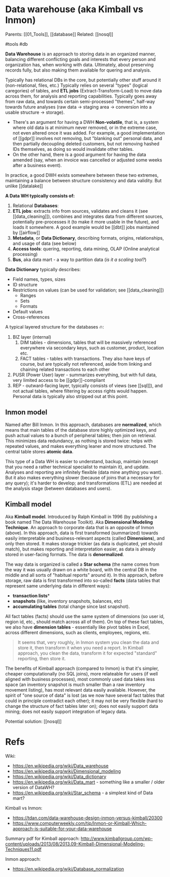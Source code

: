 # Data warehouse (aka Kimball vs Inmon)

Parents: [[01_Tools]], [[database]]
Related: [[nosql]]

#tools #db


**Data Warehouse** is an approach to storing data in an organized manner, balancing different conflicting goals and interests that every person and organization has, when working with data. Ultimately, about preserving records fully, but also making them available for quering and analysis.

Typically has relational DBs in the core, but potentially other stuff around it (non-relational, files, etc.) Typically relies on several "types" (logical caregories) of tables, and **ETL jobs** (Extract-Transform-Load) to move data across them, for analysis and reporting capabilities. Typically goes away from raw data, and towards certain semi-processed "themes", half-way towards future analyses (raw data → staging area → conversion into a usable structure → storage). 

* There's an argument for having a DWH **Non-volatile**, that is, a system where old data is at minimum never removed, or in the extreme case, not even altered once it was added. For example, a good implementation of [[gdpr]] involves not removing, but "blanking out" personal data, and then partially decoupling deleted customers, but not removing hashed IDs themselves, as doing so would invalidate other tables.
* On the other hand, there is a good argument for having the data amended (say, when an invoice was cancelled or adjusted some weeks after a business event).

In practice, a good DWH exists somewhere between these two extremes, maintaining a balance between structure consistency and data validity. But unlike [[datalake]]

**A Data WH typically consists of:**
1. Relational **Databases**:
2. **ETL jobs**: extracts info from sources, validates and cleans it (see [[data_cleaning]]), combines and integrates data from different sources, potentially pre-processes it (to make it more usable in the future), and loads it somewhere. A good example would be [[dbt]] jobs maintained by [[airflow]]
3. **Metadata**, or **Data Dictionary**, describing formats, origins, relationships, and usage of data (see below)
4. **Access tools**: quering, reporting, data mining, OLAP (Online analytical processing)
5. **Bus**, aka data mart - a way to partition data (_is it a scaling tool?_)

**Data Dictionary** typically describes:
* Field names, types, sizes
* ID structure
* Restrictions on values (can be used for validation; see [[data_cleaning]])
    * Ranges
    * Sets
    * Formats
* Default values
* Cross-references

A typical layered structure for the databases 🔥:
1. BIZ layer (internal)
    1. DIM tables - dimensions, tables that will be massively referenced everywhere via secondary keys, such as customer, product, location etc.
    2. FACT tables - tables with transactions. They also have keys of course, but are typically not referenced, aside from linking and chaining related transactions to each other
2. PUSR (Power User) layer - summarizes everything, but with full data, very limited access to be [[gdpr]]-compliant
3. REP - outward-facing layer, typically consists of views (see [[sql]]), and not actual tables, where filtering by access rights would happen. Personal data is typically also stripped out at this point.

## Inmon model

Named after Bill Inmon. In this approach, databases are **normalized**, which means that main tables of the database store highly optimized keys, and push actual values to a bunch of peripheral tables; then join on retrieval. This minimizes data redundancy, as nothing is stored twice: helps with repeated values, and makes everything leaner and more structured. The central table stores **atomic data**.

This type of a Data WH is easier to understand, backup, maintain (except that you need a rather technical specialist to maintain it), and update. Analyses and reporting are infinitely flexible (data mine anything you want). But it also makes everything slower (because of joins that a necessary for any query); it's harder to develop; and  transformations (ETL) are needed at the analysis stage (between databases and users).

## Kimball model

Aka **Kimball model**. Introduced by Ralph Kimball in 1996 (by publishing a book named The Data Warehouse Toolkit). Aka **Dimensional Modeling Technique**. An approach to corporate data that is an opposite of Inmon (above). In this approach, data is first transformed (summarized) towards easily interpretable and business-relevant aspects (called **Dimensions**), and only then stored. It makes storage trickier (as data is duplicated, yet should match), but makes reporting and interpretation easier, as data is already stored in user-facing formats. The data is **denormalized**.

The way data is organized is called a **Star schema** (the name comes from the way it was usually drawn on a white board, with the central DB in the middle and all sorts of "habitual reports" around it). In this approach, before storage, raw data is first transformed into so-called **facts** (data tables that represent same underlying data in different ways):
* **transaction lists***
* **snapshots** (like, inventory snapshots, balances, etc)
* **accumulating tables** (total change since last snapshot).

All fact tables (facts) should use the same system of dimensions (so user id, region id, etc., should match across all of them). On top of these fact tables, we also have **dimension tables** - essentially like pivot tables in Excel, across different dimensions, such as clients, employees, regions, etc.

> It seems that, very roughly, in Inmon system you clean the data and store it, then transform it when you need a report. In Kimball approach, you clean the data, transform it for expected "standard" reporting, then store it.

The benefits of Kimball approach (compared to Inmon) is that it's simpler, cheaper computationally (no SQL joins), more relateable for users (if well aligned with business processes), most commonly used data takes less space (an inventory snapshot is much smaller than a raw inventory movement listing), has most relevant data easily available. However, the spirit of "one source of data" is lost (as we now have several fact tables that could in principle contradict each other); it may not be very flexible (hard to change the structure of fact tables later on); does not easily support data mining; does not easily support integration of legacy data.

Potential solution: [[nosql]]

# Refs

Wiki:
* https://en.wikipedia.org/wiki/Data_warehouse
* https://en.wikipedia.org/wiki/Dimensional_modeling
* https://en.wikipedia.org/wiki/Data_dictionary
* https://en.wikipedia.org/wiki/Data_mart - something like a smaller / older version of DataWH?
* https://en.wikipedia.org/wiki/Star_schema - a simplest kind of Data mart?

Kimball vs Inmon:
* https://tdan.com/data-warehouse-design-inmon-versus-kimball/20300
* https://www.computerweekly.com/tip/Inmon-or-Kimball-Which-approach-is-suitable-for-your-data-warehouse

Summary pdf for Kimball approach:
http://www.kimballgroup.com/wp-content/uploads/2013/08/2013.09-Kimball-Dimensional-Modeling-Techniques11.pdf

Inmon approach:
* https://en.wikipedia.org/wiki/Database_normalization